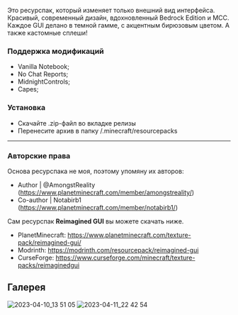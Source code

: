 Это ресурспак, который изменяет только внешний вид интерфейса. Красивый, современный дизайн, вдохновленный Bedrock Edition и MCC. Каждое GUI делано в темной гамме, с акцентным бирюзовым цветом. А также кастомные сплеши!

### Поддержка модификаций
- Vanilla Notebook;
- No Chat Reports;
- MidnightControls;
- Capes;

### Установка
- Скачайте .zip-файл во вкладке релизы
- Перенесите архив в папку /.minecraft/resourcepacks
---
### Авторские права
Основа ресурспака не моя, поэтому упомяну их авторов:
- Author | @AmongstReality (https://www.planetminecraft.com/member/amongstreality/)
- Co-author | Notabirb1 (https://www.planetminecraft.com/member/notabirb1/)

Сам ресурспак **Reimagined GUI** вы можете скачать ниже.
- PlanetMinecraft: https://www.planetminecraft.com/texture-pack/reimagined-gui/
- Modrinth: https://modrinth.com/resourcepack/reimagined-gui
- CurseForge: https://www.curseforge.com/minecraft/texture-packs/reimaginedgui

## Галерея
![2023-04-10_13 51 05](https://user-images.githubusercontent.com/58265507/231271474-94018576-ff68-45af-8e87-5e1e28e1a2bb.png)
![2023-04-11_22 42 54](https://user-images.githubusercontent.com/58265507/231271662-aa2b3ad0-66cd-48fa-a009-27032e9f1fe6.png)